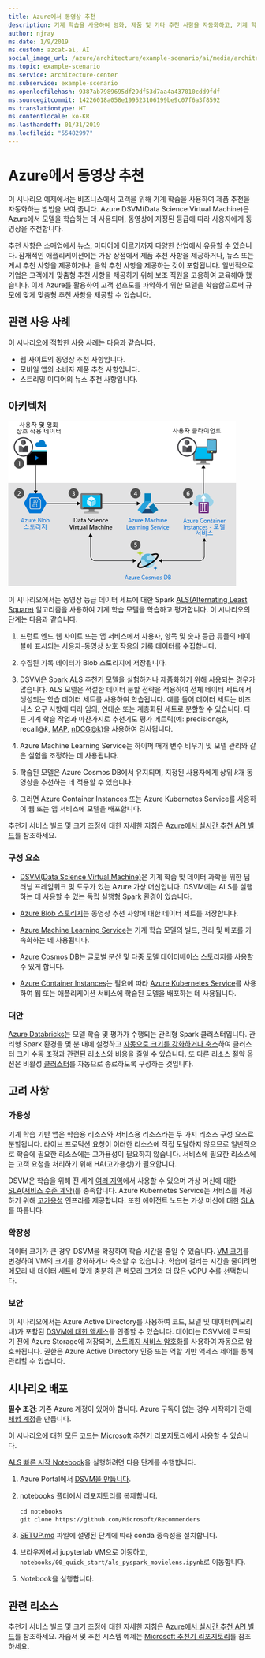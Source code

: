 ```yaml
---
title: Azure에서 동영상 추천
description: 기계 학습을 사용하여 영화, 제품 및 기타 추천 사항을 자동화하고, 기계 학습과 Azure DSVM(Data Science Virtual Machine)을 사용하여 Azure에서 모델을 학습합니다.
author: njray
ms.date: 1/9/2019
ms.custom: azcat-ai, AI
social_image_url: /azure/architecture/example-scenario/ai/media/architecture-movie-recommender.png
ms.topic: example-scenario
ms.service: architecture-center
ms.subservice: example-scenario
ms.openlocfilehash: 9387ab7989695df29df53d7aa4a437010cdd9fdf
ms.sourcegitcommit: 14226018a058e199523106199be9c07f6a3f8592
ms.translationtype: HT
ms.contentlocale: ko-KR
ms.lasthandoff: 01/31/2019
ms.locfileid: "55482997"
---
```

# <a name="movie-recommendations-on-azure"></a>Azure에서 동영상 추천

이 시나리오 예제에서는 비즈니스에서 고객을 위해 기계 학습을 사용하여 제품 추천을 자동화하는 방법을 보여 줍니다. Azure DSVM(Data Science Virtual Machine)은 Azure에서 모델을 학습하는 데 사용되며, 동영상에 지정된 등급에 따라 사용자에게 동영상을 추천합니다.

추천 사항은 소매업에서 뉴스, 미디어에 이르기까지 다양한 산업에서 유용할 수 있습니다. 잠재적인 애플리케이션에는 가상 상점에서 제품 추천 사항을 제공하거나, 뉴스 또는 게시 추천 사항을 제공하거나, 음악 추천 사항을 제공하는 것이 포함됩니다. 일반적으로 기업은 고객에게 맞춤형 추천 사항을 제공하기 위해 보조 직원을 고용하여 교육해야 했습니다. 이제 Azure를 활용하여 고객 선호도를 파악하기 위한 모델을 학습함으로써 규모에 맞게 맞춤형 추천 사항을 제공할 수 있습니다.

## <a name="relevant-use-cases"></a>관련 사용 사례

이 시나리오에 적합한 사용 사례는 다음과 같습니다.

* 웹 사이트의 동영상 추천 사항입니다.
* 모바일 앱의 소비자 제품 추천 사항입니다.
* 스트리밍 미디어의 뉴스 추천 사항입니다.

## <a name="architecture"></a>아키텍처

![학습 동영상 추천을 위한 기계 학습 모델 아키텍처][architecture]

이 시나리오에서는 동영상 등급 데이터 세트에 대한 Spark [ALS(Alternating Least Square)][als] 알고리즘을 사용하여 기계 학습 모델을 학습하고 평가합니다. 이 시나리오의 단계는 다음과 같습니다.

1. 프런트 엔드 웹 사이트 또는 앱 서비스에서 사용자, 항목 및 숫자 등급 튜플의 테이블에 표시되는 사용자-동영상 상호 작용의 기록 데이터를 수집합니다.

2. 수집된 기록 데이터가 Blob 스토리지에 저장됩니다.

3. DSVM은 Spark ALS 추천기 모델을 실험하거나 제품화하기 위해 사용되는 경우가 많습니다. ALS 모델은 적절한 데이터 분할 전략을 적용하여 전체 데이터 세트에서 생성되는 학습 데이터 세트를 사용하여 학습됩니다. 예를 들어 데이터 세트는 비즈니스 요구 사항에 따라 임의, 연대순 또는 계층화된 세트로 분할할 수 있습니다. 다른 기계 학습 작업과 마찬가지로 추천기도 평가 메트릭(예: precision\@*k*, recall\@*k*, [MAP][map], [nDCG\@k][ndcg])을 사용하여 검사됩니다.

4. Azure Machine Learning Service는 하이퍼 매개 변수 비우기 및 모델 관리와 같은 실험을 조정하는 데 사용됩니다.

5. 학습된 모델은 Azure Cosmos DB에서 유지되며, 지정된 사용자에게 상위 *k*개 동영상을 추천하는 데 적용할 수 있습니다.

6. 그러면 Azure Container Instances 또는 Azure Kubernetes Service를 사용하여 웹 또는 앱 서비스에 모델을 배포합니다.

추천기 서비스 빌드 및 크기 조정에 대한 자세한 지침은 [Azure에서 실시간 추천 API 빌드][ref-arch]를 참조하세요.

### <a name="components"></a>구성 요소

* [DSVM(Data Science Virtual Machine)][dsvm]은 기계 학습 및 데이터 과학을 위한 딥 러닝 프레임워크 및 도구가 있는 Azure 가상 머신입니다. DSVM에는 ALS를 실행하는 데 사용할 수 있는 독립 실행형 Spark 환경이 있습니다.

* [Azure Blob 스토리지][blob]는 동영상 추천 사항에 대한 데이터 세트를 저장합니다.

* [Azure Machine Learning Service][mls]는 기계 학습 모델의 빌드, 관리 및 배포를 가속화하는 데 사용됩니다.

* [Azure Cosmos DB][cosmosdb]는 글로벌 분산 및 다중 모델 데이터베이스 스토리지를 사용할 수 있게 합니다.

* [Azure Container Instances][aci]는 필요에 따라 [Azure Kubernetes Service][aks]를 사용하여 웹 또는 애플리케이션 서비스에 학습된 모델을 배포하는 데 사용됩니다.

### <a name="alternatives"></a>대안

[Azure Databricks][databricks]는 모델 학습 및 평가가 수행되는 관리형 Spark 클러스터입니다. 관리형 Spark 환경을 몇 분 내에 설정하고 [자동으로 크기를 강화하거나 축소][autoscale]하여 클러스터 크기 수동 조정과 관련된 리소스와 비용을 줄일 수 있습니다. 또 다른 리소스 절약 옵션은 비활성 [클러스터][clusters]를 자동으로 종료하도록 구성하는 것입니다.

## <a name="considerations"></a>고려 사항

### <a name="availability"></a>가용성

기계 학습 기반 앱은 학습용 리소스와 서비스용 리소스라는 두 가지 리소스 구성 요소로 분할됩니다. 라이브 프로덕션 요청이 이러한 리소스에 직접 도달하지 않으므로 일반적으로 학습에 필요한 리소스에는 고가용성이 필요하지 않습니다. 서비스에 필요한 리소스에는 고객 요청을 처리하기 위해 HA(고가용성)가 필요합니다.

DSVM은 학습을 위해 전 세계 [여러 지역][regions]에서 사용할 수 있으며 가상 머신에 대한 [SLA(서비스 수준 계약)][sla]를 충족합니다. Azure Kubernetes Service는 서비스를 제공하기 위해 [고가용성][ha] 인프라를 제공합니다. 또한 에이전트 노드는 가상 머신에 대한 [SLA][sla-aks]를 따릅니다.

### <a name="scalability"></a>확장성

데이터 크기가 큰 경우 DSVM을 확장하여 학습 시간을 줄일 수 있습니다. [VM 크기][vm-size]를 변경하여 VM의 크기를 강화하거나 축소할 수 있습니다. 학습에 걸리는 시간을 줄이려면 메모리 내 데이터 세트에 맞게 충분히 큰 메모리 크기와 더 많은 vCPU 수를 선택합니다.

### <a name="security"></a>보안

이 시나리오에서는 Azure Active Directory를 사용하여 코드, 모델 및 데이터(메모리 내)가 포함된 [DSVM에 대한 액세스][dsvm-id]를 인증할 수 있습니다. 데이터는 DSVM에 로드되기 전에 Azure Storage에 저장되며, [스토리지 서비스 암호화][storage-security]를 사용하여 자동으로 암호화됩니다. 권한은 Azure Active Directory 인증 또는 역할 기반 액세스 제어를 통해 관리할 수 있습니다.

## <a name="deploy-this-scenario"></a>시나리오 배포

**필수 조건**: 기존 Azure 계정이 있어야 합니다. Azure 구독이 없는 경우 시작하기 전에 [체험 계정][free]을 만듭니다.

이 시나리오에 대한 모든 코드는 [Microsoft 추천기 리포지토리][github]에서 사용할 수 있습니다.

[ALS 빠른 시작 Notebook][notebook]을 실행하려면 다음 단계를 수행합니다.

1. Azure Portal에서 [DSVM을 만듭니다][dsvm-ubuntu].

2. notebooks 폴더에서 리포지토리를 복제합니다.

    ```shell
    cd notebooks
    git clone https://github.com/Microsoft/Recommenders
    ```

3. [SETUP.md][setup] 파일에 설명된 단계에 따라 conda 종속성을 설치합니다.

4. 브라우저에서 jupyterlab VM으로 이동하고, `notebooks/00_quick_start/als_pyspark_movielens.ipynb`로 이동합니다.

5. Notebook을 실행합니다.

## <a name="related-resources"></a>관련 리소스

추천기 서비스 빌드 및 크기 조정에 대한 자세한 지침은 [Azure에서 실시간 추천 API 빌드][ref-arch]를 참조하세요. 자습서 및 추천 시스템 예제는 [Microsoft 추천기 리포지토리][github]를 참조하세요.

[architecture]: ./media/architecture-movie-recommender.png
[aci]: /azure/container-instances/container-instances-overview
[aad]: /azure/active-directory-b2c/active-directory-b2c-overview
[aks]: /azure/aks/intro-kubernetes
[als]: https://spark.apache.org/docs/latest/ml-collaborative-filtering.html
[autoscale]: https://docs.azuredatabricks.net/user-guide/clusters/sizing.html#autoscaling
[blob]: /azure/storage/blobs/storage-blobs-introduction
[clusters]: https://docs.azuredatabricks.net/user-guide/clusters/configure.html
[cosmosdb]: /azure/cosmos-db/introduction
[databricks]: /azure/azure-databricks/what-is-azure-databricks
[dsvm]: /azure/machine-learning/data-science-virtual-machine/overview
[dsvm-id]: /azure/machine-learning/data-science-virtual-machine/dsvm-common-identity
[dsvm-ubuntu]: /azure/machine-learning/data-science-virtual-machine/dsvm-ubuntu-intro
[free]: https://azure.microsoft.com/free/?WT.mc_id=A261C142F
[github]: https://github.com/Microsoft/Recommenders
[ha]: /azure/aks/container-service-quotas
[map]: https://en.wikipedia.org/wiki/Evaluation_measures_(information_retrieval)
[mls]: /azure/machine-learning/service/
[n-tier]: /azure/architecture/reference-architectures/n-tier/n-tier-cassandra
[ndcg]: https://en.wikipedia.org/wiki/Discounted_cumulative_gain
[notebook]: https://github.com/Microsoft/Recommenders/notebooks/00_quick_start/als_pyspark_movielens.ipynb
[ref-arch]: /azure/architecture/reference-architectures/ai/real-time-recommendation
[regions]: https://azure.microsoft.com/en-us/global-infrastructure/services/?products=virtual-machines&regions=all
[resiliency]: /azure/architecture/resiliency/
[sec-docs]: /azure/security/
[setup]: https://github.com/Microsoft/Recommenders/blob/master/SETUP.md%60
[sla]: https://azure.microsoft.com/en-us/support/legal/sla/virtual-machines/v1_8/
[sla-aks]: https://azure.microsoft.com/en-us/support/legal/sla/kubernetes-service/v1_0/
[storage-security]: /azure/storage/common/storage-service-encryption
[vm-size]: /azure/virtual-machines/virtual-machines-linux-change-vm-size
